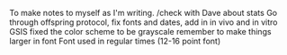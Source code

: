 To make notes to myself as I'm writing. /check with Dave about stats
Go through offspring protocol, fix fonts and dates, add in in vivo and in vitro GSIS
fixed the color scheme to be grayscale
remember to make things larger in font 
Font used in regular times (12-16 point font)

